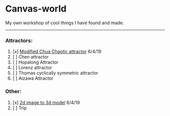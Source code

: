 # Canvas-world
My own workshop of cool things I have found and made.


----

### Attractors:
1. [x] [Modified Chua Chaotic attractor](/Modified%20Chua%20Chaotic%20attractor) 6/4/19
2. [ ] Chen attractor
3. [ ] Hopalong Attractor
4. [ ] Lorenz attractor
5. [ ] Thomas cyclically symmetric attractor
6. [ ] Aizawa Attractor

### Other:
1. [x] [2d image to 3d model](/2d%20image%20to%203d%20model) 6/4/19
2. [ ] Trip